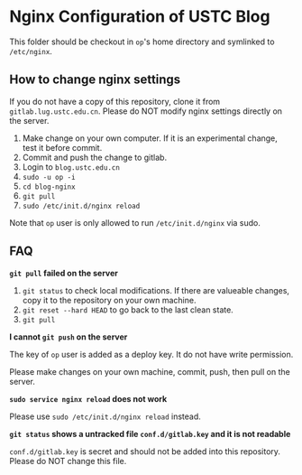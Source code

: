 # Nginx Configuration of USTC Blog

This folder should be checkout in ```op```'s home directory and symlinked to ```/etc/nginx```.


## How to change nginx settings

If you do not have a copy of this repository, clone it from ```gitlab.lug.ustc.edu.cn```. Please do NOT modify nginx settings directly on the server.

1. Make change on your own computer. If it is an experimental change, test it before commit.
2. Commit and push the change to gitlab.
3. Login to ```blog.ustc.edu.cn```
4. ```sudo -u op -i```
5. ```cd blog-nginx```
6. ```git pull```
7. ```sudo /etc/init.d/nginx reload```

Note that ```op``` user is only allowed to run ```/etc/init.d/nginx``` via sudo.

## FAQ

**```git pull``` failed on the server**

1. ```git status``` to check local modifications. If there are valueable changes, copy it to the repository on your own machine.
2. ```git reset --hard HEAD``` to go back to the last clean state.
3. ```git pull```

**I cannot ```git push``` on the server**

The key of ```op``` user is added as a deploy key. It do not have write permission.

Please make changes on your own machine, commit, push, then pull on the server.

**```sudo service nginx reload``` does not work**

Please use ```sudo /etc/init.d/nginx reload``` instead.

**```git status``` shows a untracked file ```conf.d/gitlab.key``` and it is not readable**

```conf.d/gitlab.key``` is secret and should not be added into this repository. Please do NOT change this file.
